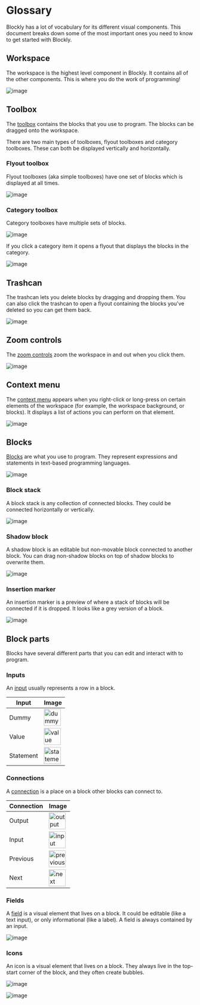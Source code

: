 # Glossary

Blockly has a lot of vocabulary for its different visual components. This document breaks down some of the most important ones you need to know to get started with Blockly.

## Workspace

The workspace is the highest level component in Blockly. It contains all of the other components. This is where you do the work of programming!

![image](https://github.com/user-attachments/assets/2ced8c73-2d14-4a8a-aff3-48af426f7396)


## Toolbox

The [toolbox](https://developers.google.com/blockly/guides/configure/web/toolbox) contains the blocks that you use to program. The blocks can be dragged onto the workspace.

There are two main types of toolboxes, flyout toolboxes and category toolboxes. These can both be displayed vertically and horizontally.

### Flyout toolbox

Flyout toolboxes (aka simple toolboxes) have one set of blocks which is displayed at all times.

![image](https://github.com/user-attachments/assets/d311a520-914d-47ab-a13b-ce0ab75923d0)

### Category toolbox

Category toolboxes have multiple sets of blocks.

![image](https://github.com/user-attachments/assets/266027c7-8530-4b1e-bc17-d15e74866c18)

If you click a category item it opens a flyout that displays the blocks in the category.

![image](https://github.com/user-attachments/assets/cfb592b1-cc85-4e5e-bc96-6da902cb4cc4)

## Trashcan

The trashcan lets you delete blocks by dragging and dropping them. You can also click the trashcan to open a flyout containing the blocks you've deleted so you can get them back.

![image](https://github.com/user-attachments/assets/9e6ae8dd-9b9e-4e52-96a3-194a6b8ffd8b)

## Zoom controls

The [zoom controls](https://developers.google.com/blockly/guides/configure/web/zoom) zoom the workspace in and out when you click them.

![image](https://github.com/user-attachments/assets/e54582c1-8d7a-485b-bb00-94df2220dfda)

## Context menu

The [context menu](https://developers.google.com/blockly/guides/configure/web/context-menus) appears when you right-click or long-press on certain elements of the workspace (for example, the workspace background, or blocks). It displays a list of actions you can perform on that element.

![image](https://github.com/user-attachments/assets/5fc62ce9-2253-4f91-b419-1c7e60f282a6)

## Blocks

[Blocks](https://developers.google.com/blockly/guides/create-custom-blocks/define-blocks) are what you use to program. They represent expressions and statements in text-based programming languages.

![image](https://github.com/user-attachments/assets/665811c0-2549-434e-83ba-b3a48b65fd29)

### Block stack

A block stack is any collection of connected blocks. They could be connected horizontally or vertically.

![image](https://github.com/user-attachments/assets/e1f7c922-80d8-4c2b-8908-76a6630eaad3)

### Shadow block

A shadow block is an editable but non-movable block connected to another block. You can drag non-shadow blocks on top of shadow blocks to overwrite them.

![image](https://github.com/user-attachments/assets/7ff8e441-766b-465c-9f51-934f47c527a9)

### Insertion marker

An insertion marker is a preview of where a stack of blocks will be connected if it is dropped. It looks like a grey version of a block.

![image](https://github.com/user-attachments/assets/032fa8a9-e2ff-471c-86fb-ff94892ffa4d)

## Block parts

Blocks have several different parts that you can edit and interact with to program.

### Inputs

An [input](https://developers.google.com/blockly/guides/create-custom-blocks/inputs/overview#inputs) usually represents a row in a block.

| Input | Image |
| --- | --- |
| Dummy | <img src="https://github.com/user-attachments/assets/760bc248-ef94-4891-8c67-93f36f3d4bd2" alt="dummy" style="width:45px;"/> |
| Value | <img src="https://github.com/user-attachments/assets/8d993675-2eae-4807-9516-15d35f644e61" alt="value" style="width:45px;"/> |
| Statement | <img src="https://github.com/user-attachments/assets/8dd362a6-8e46-4d80-a352-471de91c5354" alt="statement" style="width:45px;"/> |

### Connections

A [connection](https://developers.google.com/blockly/guides/create-custom-blocks/inputs/overview#connections) is a place on a block other blocks can connect to.

| Connection | Image |
| --- | --- |
| Output | <img src="https://github.com/user-attachments/assets/2a32af27-2d09-4921-95e7-7164964223e2" alt="output" style="width:45px;"/> |
| Input | <img src="https://github.com/user-attachments/assets/e9f2b70c-a307-4368-bcdf-f3c4f600a535" alt="input" style="width:45px;"/> |
| Previous| <img src="https://github.com/user-attachments/assets/37d83a7f-4fb6-427e-8da0-dda7835cce95" alt="previous" style="width:45px;"/> |
| Next | <img src="https://github.com/user-attachments/assets/58d8654c-77dc-40fa-bb30-3196692594f0" alt="next" style="width:45px;"/> |

### Fields

A [field](https://developers.google.com/blockly/guides/create-custom-blocks/fields/overview) is a visual element that lives on a block. It could be editable (like a text input), or only informational (like a label). A field is always contained by an input.

![image](https://github.com/user-attachments/assets/48068fba-1e56-42f6-b2c0-04e3caaf6f33)

### Icons

An icon is a visual element that lives on a block. They always live in the top-start corner of the block, and they often create bubbles.

![image](https://github.com/user-attachments/assets/9a29f796-7424-449f-8497-aceecad9f79f)

![image](https://github.com/user-attachments/assets/9f7618ea-8834-49a1-bcba-c83775723026)
